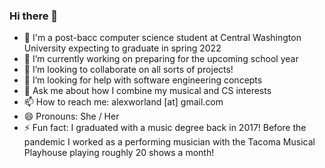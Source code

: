 ### Hi there 👋

- 🔭 I'm a post-bacc computer science student at Central Washington University expecting to graduate in spring 2022
- 🌱 I’m currently working on preparing for the upcoming school year
- 👯 I’m looking to collaborate on all sorts of projects!
- 🤔 I’m looking for help with software engineering concepts
- 💬 Ask me about how I combine my musical and CS interests
- 📫 How to reach me: alexworland [at] gmail.com
- 😄 Pronouns: She / Her
- ⚡ Fun fact: I graduated with a music degree back in 2017! Before the pandemic I worked as a performing musician with the Tacoma Musical Playhouse playing roughly 20 shows a month!

<!--
**AlexWorland/AlexWorland** is a ✨ _special_ ✨ repository because its `README.md` (this file) appears on your GitHub profile.

Here are some ideas to get you started:

- 🔭 I'm a post-bacc computer science student at Central Washington University expecting to graduate in spring 2022
- 🌱 I’m currently working on a full stack implementation of an Amazon-like store with React based on this tutorial: https://youtu.be/Fy9SdZLBTOo
- 👯 I’m looking to collaborate on 
- 🤔 I’m looking for help with software engineer internship applications and interview preperation
- 💬 Ask me about how I combine my musical and CS interests.
- 📫 How to reach me: alexworland@gmail.com
- 😄 Pronouns: She / Her
- ⚡ Fun fact: I graduated with a music degree back in 2017! Before the pandemic I worked as a performing musician with the Tacoma Musical Playhouse playing roughly 20 shows times a month!
-->
